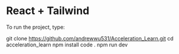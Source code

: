 # React + Tailwind

To run the project, type:

git clone <https://github.com/andrewwu531/Acceleration_Learn.git>
cd acceleration_learn
npm install
code .
npm run dev

